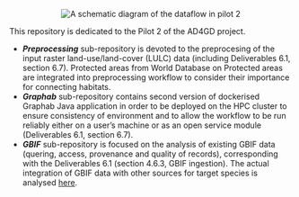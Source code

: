<p align="center">
<img alt="A schematic diagram of the dataflow in pilot 2" src="https://github.com/user-attachments/assets/68a1d122-1d66-4c5f-a154-7063aeb419be">
</p>

This repository is dedicated to the Pilot 2 of the AD4GD project. <br />
- ***Preprocessing*** sub-repository is devoted to the preprocesing of the input raster land-use/land-cover (LULC) data (including Deliverables 6.1, section 6.7). Protected areas from World Database on Protected areas are integrated into preprocessing workflow to consider their importance for connecting habitats. <br />
- ***Graphab*** sub-repository contains second version of dockerised Graphab Java application in order to be deployed on the HPC cluster to ensure consistency of environment and to allow the workflow to be run reliably either on a user’s machine or as an open service module (Deliverables 6.1, section 6.7). <br />
- ***GBIF*** sub-repository is focused on the analysis of existing GBIF data (quering, access, provenance and quality of records), corresponding with the Deliverables 6.1 (section 4.6.3, GBIF ingestion). The actual integration of GBIF data with other sources for target species is analysed [here](https://github.com/AD4GD/pilot-2-gbif-iucn). <br />

